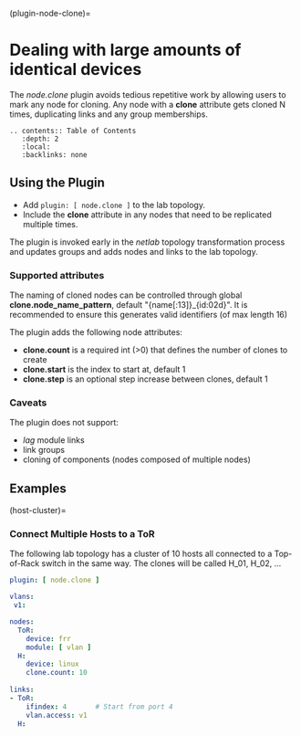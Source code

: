 (plugin-node-clone)=
# Dealing with large amounts of identical devices

The *node.clone* plugin avoids tedious repetitive work by allowing users to mark any node for cloning. Any node with a **clone** attribute gets cloned N times, duplicating links and any group memberships.

```eval_rst
.. contents:: Table of Contents
   :depth: 2
   :local:
   :backlinks: none
```

## Using the Plugin

* Add `plugin: [ node.clone ]` to the lab topology.
* Include the **clone** attribute in any nodes that need to be replicated multiple times.

The plugin is invoked early in the _netlab_ topology transformation process and updates groups and adds nodes and links to the lab topology.

### Supported attributes

The naming of cloned nodes can be controlled through global **clone.node_name_pattern**, default "{name[:13]}_{id:02d}".
It is recommended to ensure this generates valid identifiers (of max length 16)

The plugin adds the following node attributes:
* **clone.count** is a required int (>0) that defines the number of clones to create
* **clone.start** is the index to start at, default 1
* **clone.step**  is an optional step increase between clones, default 1

### Caveats

The plugin does not support:
* *lag* module links
* link groups
* cloning of components (nodes composed of multiple nodes)

## Examples

(host-cluster)=
### Connect Multiple Hosts to a ToR

The following lab topology has a cluster of 10 hosts all connected to a Top-of-Rack switch in the same way.
The clones will be called H_01, H_02, ...

```yaml
plugin: [ node.clone ]

vlans:
 v1:

nodes:
  ToR:
    device: frr
    module: [ vlan ]
  H:
    device: linux
    clone.count: 10
    
links:
- ToR:
    ifindex: 4       # Start from port 4
    vlan.access: v1
  H:
```
